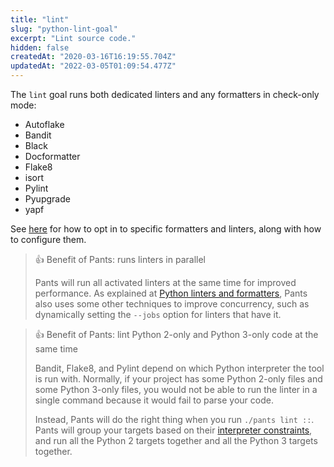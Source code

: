 ```yaml
---
title: "lint"
slug: "python-lint-goal"
excerpt: "Lint source code."
hidden: false
createdAt: "2020-03-16T16:19:55.704Z"
updatedAt: "2022-03-05T01:09:54.477Z"
---
```

The `lint` goal runs both dedicated linters and any formatters in check-only mode:

- Autoflake
- Bandit
- Black
- Docformatter
- Flake8
- isort
- Pylint
- Pyupgrade
- yapf

See [here](doc:python-linters-and-formatters) for how to opt in to specific formatters and linters, along with how to configure them.

> 👍 Benefit of Pants: runs linters in parallel
> 
> Pants will run all activated linters at the same time for improved performance. As explained at [Python linters and formatters](doc:python-linters-and-formatters), Pants also uses some other techniques to improve concurrency, such as dynamically setting the `--jobs` option for linters that have it.

> 👍 Benefit of Pants: lint Python 2-only and Python 3-only code at the same time
> 
> Bandit, Flake8, and Pylint depend on which Python interpreter the tool is run with. Normally, if your project has some Python 2-only files and some Python 3-only files, you would not be able to run the linter in a single command because it would fail to parse your code.
> 
> Instead, Pants will do the right thing when you run `./pants lint ::`. Pants will group your targets based on their [interpreter constraints](doc:python-interpreter-compatibility), and run all the Python 2 targets together and all the Python 3 targets together.
